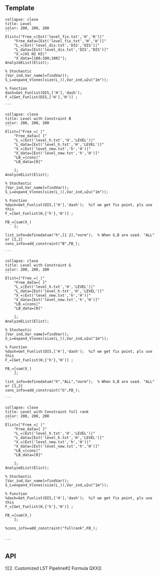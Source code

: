 ## Template
``````ad-example
collapse: close
title: Level 
color: 200, 200, 200
```
Elist=["Free_=|Ext('level_fix.txt','H','H')|"
    "Free_data=[Ext('level_fix.txt','H','H')]"
    "L_=|Ext('level_dis.txt','DIS','DIS')|"
    "L_data=[Ext('level_dis.txt','DIS','DIS')]"
    "X_=|H1 H2 H3|"
    "X_data=[100;100;100]"];
AnalyzeEList(Elist);

% Stochastic
[Var_ind,Var_name]=findVar();
S_L=expand_V(ones(size(L_)),Var_ind,u2u("1m"));  

% Function
dash=Get_Funlist(DIS,['H'],'dash');
F_=[Get_Funlist(DIS,['H'],'H')] ;
 
```

``````

``````ad-example
collapse: close
title: Level with Constraint B
color: 200, 200, 200
```
Elist=["Free_=| |"
    "Free_data=[ ]"
    "L_=|Ext('level_h.txt','H','LEVEL')|"
    "L_data=[Ext('level_h.txt','H','LEVEL')]"
    "X_=|Ext('level_new.txt','h','H')|"
    "X_data=[Ext('level_new.txt','h','H')]"
    "LB_=|cons|"
    "LB_data=[0]"   
    
    ];
AnalyzeEList(Elist);

% Stochastic
[Var_ind,Var_name]=findVar();
S_L=expand_V(ones(size(L_)),Var_ind,u2u("1m"));  

% Function
%dash=Get_Funlist(DIS,['H'],'dash');  %if we get fix point, pls use this
F_=[Get_Funlist(H,{'h'},'H')] ;
 
FB_=[sum(X_)
    ];

list_info=definedatum("h",[1 2],"norm");  % When G,B are used. "ALL" or [1,2]
cons_info=add_constraint("B",FB_);
 
```
``````

``````ad-example
collapse: close
title: Level with Constraint G
color: 200, 200, 200
```
Elist=["Free_=| |"
    "Free_data=[ ]"
    "L_=|Ext('level_h.txt','H','LEVEL')|"
    "L_data=[Ext('level_h.txt','H','LEVEL')]"
    "X_=|Ext('level_new.txt','h','H')|"
    "X_data=[Ext('level_new.txt','h','H')]"
    "LB_=|cons|"
    "LB_data=[0]"   
    
    ];
AnalyzeEList(Elist);

% Stochastic
[Var_ind,Var_name]=findVar();
S_L=expand_V(ones(size(L_)),Var_ind,u2u("1m"));  

% Function
%dash=Get_Funlist(DIS,['H'],'dash');  %if we get fix point, pls use this
F_=[Get_Funlist(H,{'h'},'H')] ;
 
FB_=[sum(X_)
    ];

list_info=definedatum("h","ALL","norm");  % When G,B are used. "ALL" or [1,2]
cons_info=add_constraint("G",FB_);

```
``````

``````ad-example
collapse: close
title: Level with Constraint full rank
color: 200, 200, 200
```
Elist=["Free_=| |"
    "Free_data=[ ]"
    "L_=|Ext('level_h.txt','H','LEVEL')|"
    "L_data=[Ext('level_h.txt','H','LEVEL')]"
    "X_=|Ext('level_new.txt','h','H')|"
    "X_data=[Ext('level_new.txt','h','H')]"
    "LB_=|cons|"
    "LB_data=[0]"   
    
    ];
AnalyzeEList(Elist);

% Stochastic
[Var_ind,Var_name]=findVar();
S_L=expand_V(ones(size(L_)),Var_ind,u2u("1m"));  

% Function
%dash=Get_Funlist(DIS,['H'],'dash');  %if we get fix point, pls use this
F_=[Get_Funlist(H,{'h'},'H')] ;
 
FB_=[sum(X_)
    ];
    
%cons_info=add_constraint("fullrank",FB_); 

 
```
``````



## API

![[2. Customized LST Pipeline#2 Formula QXX]]